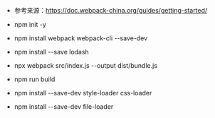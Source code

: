 * 参考来源：https://doc.webpack-china.org/guides/getting-started/

* npm init -y
* npm install webpack webpack-cli --save-dev
* npm install --save lodash
* npx webpack src/index.js --output dist/bundle.js
* npm run build


* npm install --save-dev style-loader css-loader
* npm install --save-dev file-loader